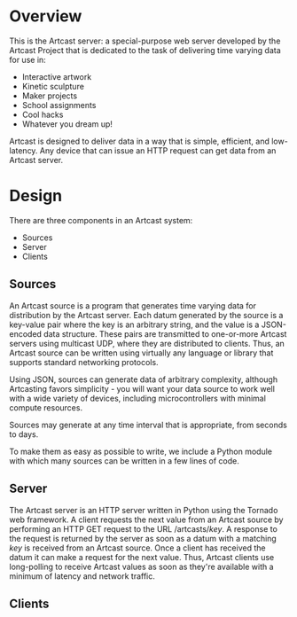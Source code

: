 Overview
========
This is the Artcast server: a special-purpose web server developed by the Artcast Project 
that is dedicated to the task of delivering time varying data for use in:

* Interactive artwork
* Kinetic sculpture
* Maker projects
* School assignments
* Cool hacks
* Whatever you dream up!

Artcast is designed to deliver data in a way that is simple, efficient, and low-latency.
Any device that can issue an HTTP request can get data from an Artcast server.

Design
======

There are three components in an Artcast system:

* Sources
* Server
* Clients

Sources
-------

An Artcast source is a program that generates time varying data for distribution by the
Artcast server.  Each datum generated by the source is a key-value pair where the key is
an arbitrary string, and the value is a JSON-encoded data structure.  These pairs are
transmitted to one-or-more Artcast servers using multicast UDP, where they are distributed
to clients.  Thus, an Artcast source can be written using virtually any language or
library that supports standard networking protocols.

Using JSON, sources can generate data of arbitrary complexity, although Artcasting favors
simplicity - you will want your data source to work well with a wide variety of devices,
including microcontrollers with minimal compute resources.

Sources may generate at any time interval that is appropriate, from seconds to days.

To make them as easy as possible to write, we include a Python module with which many
sources can be written in a few lines of code.

Server
------

The Artcast server is an HTTP server written in Python using the Tornado web framework.
A client requests the next value from an Artcast source by performing an HTTP GET request
to the URL /artcasts/*key*.  A response to the request is returned by the server as soon
as a datum with a matching *key* is received from an Artcast source.  Once a client has
received the datum it can make a request for the next value.  Thus, Artcast clients use
long-polling to receive Artcast values as soon as they're available with a minimum of
latency and network traffic.

Clients
-------